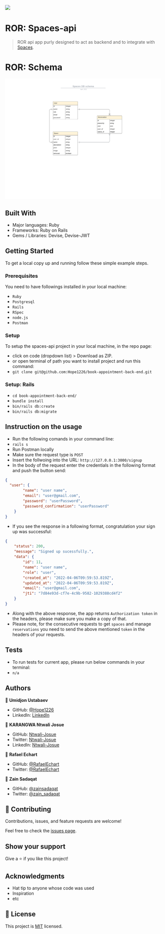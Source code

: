 ![](https://img.shields.io/badge/Microverse-blueviolet)

# ROR: Spaces-api

> ROR api app purly designed to act as backend and to integrate with [Spaces](https://github.com/Hope1226/book-appointment-front-end).

# ROR: Schema
![screenshot](./spaces_db_schema.png)

## Built With

- Major languages: Ruby
- Frameworks: Ruby on Rails
- Gems / Libraries: Devise, Devise-JWT

## Getting Started

To get a local copy up and running follow these simple example steps.

### Prerequisites

You need to have followings installed in your local machine:
- `Ruby`
- `Postgresql`
- `Rails`
- `RSpec`
- `node.js`
- `Postman`

### Setup

To setup the spaces-api project in your local machine, in the repo page: 
- click on code (dropdown list) > Download as ZIP. 
- or open terminal of path you want to install project and run this command:
- `git clone git@github.com:Hope1226/book-appointment-back-end.git`

### Setup: Rails
- `cd book-appointment-back-end/`
- `bundle install`
- `bin/rails db:create`
- `bin/rails db:migrate`

## Instruction on the usage
- Run the following comands in your command line:
- `rails s`
- Run Postman locally
- Make sure the request type is `POST`
- Insert the follwoing into the URL: `http://127.0.0.1:3000/signup`
- In the body of the request enter the credentials in the following format and push the button send:
```JSON
{
  "user": {
        "name": "user name",
        "email": "user@gmail.com",
        "password": "userPassword",
        "password_confirmation": "userPassword"
    }
}
```
- If you see the response in a following format, congratulation your sign up was successful:
```JSON
{
    "status": 200,
    "message": "Signed up sucessfully.",
    "data": {
        "id": 11,
        "name": "user name",
        "role": "user",
        "created_at": "2022-04-06T09:59:53.819Z",
        "updated_at": "2022-04-06T09:59:53.819Z",
        "email": "user@gmail.com",
        "jti": "7d84e93d-cf7e-4c9b-9582-1029388cd4f2"
    }
}
```
- Along with the above response, the app returns `Authorization token` in the headers, please make sure you make a copy of that.
- Please note, for the consecutive requests to get `spaces` and manage `reservations` you need to send the above mentioned `token` in the headers of your requests.

## Tests
- To run tests for current app, please run below commands in your terminal:
- `n/a`

## Authors

👤 **Umidjon Ustabaev**

- GitHub: [@Hope1226](https://github.com/Hope1226)
- LinkedIn: [LinkedIn](https://www.linkedin.com/in/umidjon-ustabaev/)

👤 **KARANGWA Ntwali Josue**

- GitHub: [Ntwali-Josue](https://github.com/Ntwali-Josue)
- Twitter: [Ntwali-Josue](https://twitter.com/JosueNtwali)
- LinkedIn: [Ntwali-Josue](https://linkedin.com/in/karangwa)

👤 **Rafael Echart**

- GitHub: [@RafaelEchart](https://github.com/rafaelechart)
- Twitter: [@RafaelEchart](https://twitter.com/rafaelechart)

👤 **Zain Sadaqat**

- GitHub: [@zainsadaqat ](https://github.com/zainsadaqat)
- Twitter: [@zain_sadaqat](https://twitter.com/zain_sadaqat)


## 🤝 Contributing

Contributions, issues, and feature requests are welcome!

Feel free to check the [issues page](https://github.com/Hope1226/book-appointment-back-end/issues).

## Show your support

Give a ⭐️ if you like this project!

## Acknowledgments

- Hat tip to anyone whose code was used
- Inspiration
- etc

## 📝 License

This project is [MIT](./MIT.md) licensed.
